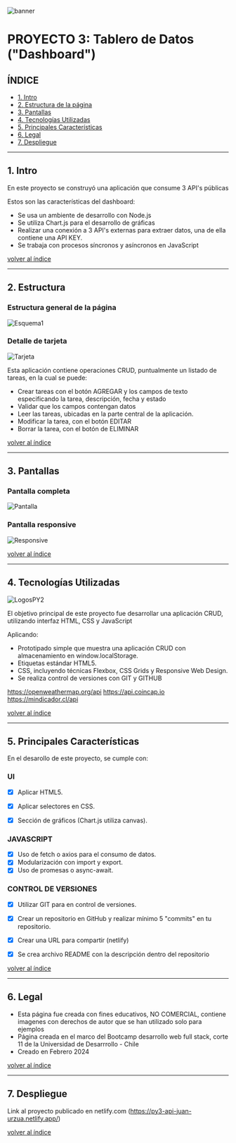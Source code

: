 ![banner](https://github.com/jmurzuar/PY2-CRUD_APP/assets/84281899/d2a1342c-b03b-4381-8214-ae5d5b0faad9)

# PROYECTO 3: Tablero de Datos ("Dashboard")

## **ÍNDICE**

* [1. Intro](#1-intro)
* [2. Estructura de la página](#2-Estructura)
* [3. Pantallas](#3-Pantallas)
* [4. Tecnologías Utilizadas](#4-Tecnologías-Utilizadas)
* [5. Principales Características](#5-Principales-Características)
* [6. Legal](#6-Legal)
* [7. Despliegue](#7-Despliegue)
  
****

## 1. Intro

En este proyecto se construyó una aplicación que consume 3 API's públicas

Estos son las características del dashboard:

- Se usa un ambiente de desarrollo con Node.js
- Se utiliza Chart.js para el desarrollo de gráficas
- Realizar una conexión a 3 API's externas para extraer datos, una de ella contiene una API KEY.
- Se trabaja con procesos síncronos y asíncronos en JavaScript

[volver al índice](#ÍNDICE)
****

## 2. Estructura

### Estructura general de la página
![Esquema1](https://github.com/jmurzuar/PY2-CRUD_APP/assets/84281899/1d4ce7d7-55d2-4cb7-b143-7ae34e6cff7c)

### Detalle de tarjeta
![Tarjeta](https://github.com/jmurzuar/PY2-CRUD_APP/assets/84281899/c9e01f4d-a6a3-453d-9138-e414c16a0b49)


Esta aplicación contiene operaciones CRUD, puntualmente un listado de tareas, en la cual se puede:

- Crear tareas con el botón AGREGAR y los campos de texto especificando la tarea, descripción, fecha y estado
- Validar que los campos contengan datos
- Leer las tareas, ubicadas en la parte central de la aplicación.
- Modificar la tarea, con el botón EDITAR
- Borrar la tarea, con el botón de ELIMINAR


[volver al índice](#ÍNDICE)
****

## 3. Pantallas

### Pantalla completa
![Pantalla](https://github.com/jmurzuar/PY2-CRUD_APP/assets/84281899/231c4863-5329-4cd2-ac25-80b8fea6e15e)

### Pantalla responsive
![Responsive](https://github.com/jmurzuar/PY2-CRUD_APP/assets/84281899/9ab26c05-e7c6-4f05-ba25-ec278bc8c0b1)


[volver al índice](#ÍNDICE)
****

## 4. Tecnologías Utilizadas

![LogosPY2](https://github.com/jmurzuar/PY2-CRUD_APP/assets/84281899/5d54e0d3-1f04-4bc6-a398-39a322473b0d)


El objetivo principal de este proyecto fue desarrollar una aplicación CRUD, utilizando interfaz HTML, CSS y JavaScript

Aplicando:

- Prototipado simple que muestra una aplicación CRUD con almacenamiento en window.localStorage.
- Etiquetas estándar HTML5.
- CSS, incluyendo técnicas Flexbox, CSS Grids y Responsive Web Design.
- Se realiza control de versiones con GIT y GITHUB


https://openweathermap.org/api
https://api.coincap.io
https://mindicador.cl/api


[volver al índice](#ÍNDICE)
****

## 5. Principales Características

En el desarollo de este proyecto, se cumple con:

### UI
- [X] Aplicar HTML5.
- [X] Aplicar selectores en CSS.
- [X] Sección de gráficos (Chart.js utiliza canvas).


### JAVASCRIPT
- [X] Uso de fetch o axios para el consumo de datos.
- [X] Modularización con import y export.
- [X] Uso de promesas o async-await.

### CONTROL DE VERSIONES
- [X] Utilizar GIT para en control de versiones.
- [X] Crear un repositorio en GitHub y realizar mínimo 5 "commits" en tu repositorio.
- [X] Crear una URL para compartir (netlify)
- [X] Se crea archivo README con la descripción dentro del repositorio


[volver al índice](#ÍNDICE)
****

## 6. Legal

- Esta página fue creada con fines educativos, NO COMERCIAL, contiene imagenes con derechos de autor que se han utilizado solo para ejemplos
- Página creada en el marco del Bootcamp desarrollo web full stack, corte 11 de la Universidad de Desarrrollo - Chile
- Creado en Febrero 2024
  
[volver al índice](#ÍNDICE)
****

## 7. Despliegue

Link al proyecto publicado en netlify.com (https://py3-api-juan-urzua.netlify.app/)

[volver al índice](#ÍNDICE)
